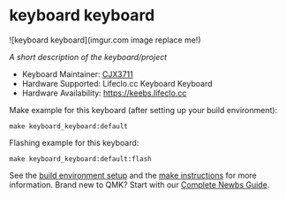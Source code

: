 # keyboard keyboard

![keyboard keyboard](imgur.com image replace me!)

*A short description of the keyboard/project*

* Keyboard Maintainer: [CJX3711](https://github.com/cjx3711)
* Hardware Supported: Lifeclo.cc Keyboard Keyboard
* Hardware Availability: https://keebs.lifeclo.cc

Make example for this keyboard (after setting up your build environment):

    make keyboard_keyboard:default

Flashing example for this keyboard:

    make keyboard_keyboard:default:flash

See the [build environment setup](https://docs.qmk.fm/#/getting_started_build_tools) and the [make instructions](https://docs.qmk.fm/#/getting_started_make_guide) for more information. Brand new to QMK? Start with our [Complete Newbs Guide](https://docs.qmk.fm/#/newbs).
